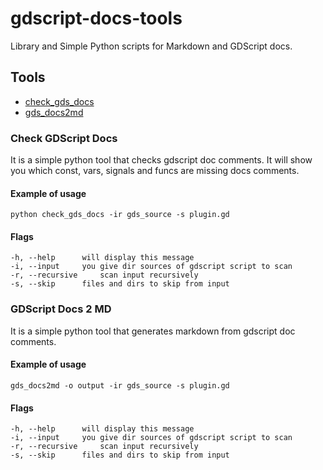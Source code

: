 # gdscript-docs-tools
Library and Simple Python scripts for Markdown and GDScript docs.

## Tools
- [check_gds_docs](#check-gdscript-docs)
- [gds_docs2md](#gdscript-docs-2-md)

### Check GDScript Docs
It is a simple python tool that checks gdscript doc comments.
It will show you which const, vars, signals and funcs are missing docs comments.

#### Example of usage
`python check_gds_docs -ir gds_source -s plugin.gd`

#### Flags
```
-h, --help		will display this message
-i, --input		you give dir sources of gdscript script to scan
-r, --recursive		scan input recursively
-s, --skip		files and dirs to skip from input
```

### GDScript Docs 2 MD
It is a simple python tool that generates markdown from gdscript doc comments.

#### Example of usage
`gds_docs2md -o output -ir gds_source -s plugin.gd`

#### Flags
```
-h, --help		will display this message
-i, --input		you give dir sources of gdscript script to scan
-r, --recursive		scan input recursively
-s, --skip		files and dirs to skip from input
```